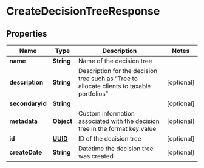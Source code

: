 
# CreateDecisionTreeResponse

## Properties
Name | Type | Description | Notes
------------ | ------------- | ------------- | -------------
**name** | **String** | Name of the decision tree | 
**description** | **String** | Description for the decision tree such as “Tree to allocate clients to taxable portfolios” |  [optional]
**secondaryId** | **String** |  |  [optional]
**metadata** | **Object** | Custom information associated with the decision tree in the format key:value |  [optional]
**id** | [**UUID**](UUID.md) | ID of the decision tree |  [optional]
**createDate** | **String** | Datetime the decision tree was created |  [optional]



